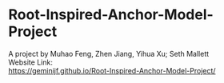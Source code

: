 # Root-Inspired-Anchor-Model-Project
A project by Muhao Feng, Zhen Jiang, Yihua Xu;   Seth Mallett <br/>
Website Link: <br/>
https://geminijf.github.io/Root-Inspired-Anchor-Model-Project/

